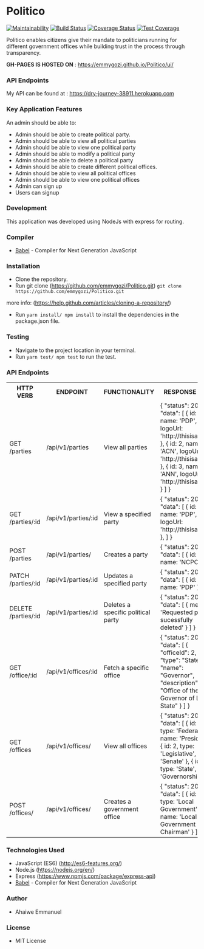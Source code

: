 # Politico
[![Maintainability](https://api.codeclimate.com/v1/badges/a660c68245ff6926cdf2/maintainability)](https://codeclimate.com/github/emmygozi/Politico/maintainability) [![Build Status](https://travis-ci.org/emmygozi/Politico.svg?branch=develop)](https://travis-ci.org/emmygozi/Politico) [![Coverage Status](https://coveralls.io/repos/github/emmygozi/Politico/badge.svg?branch=develop)](https://coveralls.io/github/emmygozi/Politico?branch=develop)  [![Test Coverage](https://api.codeclimate.com/v1/badges/a660c68245ff6926cdf2/test_coverage)](https://codeclimate.com/github/emmygozi/Politico/test_coverage)

Politico enables citizens give their mandate to politicians running for different government offices while building trust in the process through transparency.

**GH-PAGES IS HOSTED ON** : https://emmygozi.github.io/Politico/ui/


### API Endpoints
My API can be found at : https://dry-journey-38911.herokuapp.com 

### Key Application Features
An admin should be able to:
 - Admin should be able to create political party.
 - Admin should be able to view all political parties
 - Admin should be able to view one political party
 - Admin should be able to modify  a political party
 - Admin should be able to delete a political party
 - Admin should be able to create  different political offices.
 - Admin should be able to view all political offices
 - Admin should be able to view one  political offices
 - Admin can sign up 
 - Users can signup
 
 ### Development
This application was developed using NodeJs with express for routing.

### Compiler

* [Babel](https://eslint.org/) - Compiler for Next Generation JavaScript

### Installation

- Clone the repository.
- Run git clone (https://github.com/emmygozi/Politico.git)
``` git clone https://github.com/emmygozi/Politico.git ```

more info:
(https://help.github.com/articles/cloning-a-repository/)
- Run ``` yarn install/ npm install ``` to install the dependencies in the package.json file.

### Testing

- Navigate to the project location in your terminal.
- Run ``` yarn test/ npm test ``` to run the test.

### API Endpoints
<table>
  <tr>
    <th>HTTP VERB</th>
		<th>ENDPOINT</th>
		<th>FUNCTIONALITY</th>
		<th>RESPONSE SPEC</th>
  </tr>
  <tr>
    <td> GET /parties </td>
    <td> /api/v1/parties </td>
    <td> View all parties </td>
    <td> {
      "status": 200,
      "data": [ 
                {
                    id: 1,
                    name: 'PDP',
                    logoUrl: 'http://thisisalogo3',
                },
                {
                    id: 2,
                    name: 'ACN',
                    logoUrl: 'http://thisisalogo3',
                },
                {
                    id: 3,
                    name: 'ANN',
                    logoUrl: 'http://thisisalogo3',
                }
            ]
        }
    </td>
  </tr>
  <tr>
    <td>GET /parties/:id</td>
    <td>/api/v1/parties/:id</td>
    <td>View a specified party</td>
    <td>{
      "status": 200,
      "data": [
               {
                    id: 1,
                    name: 'PDP',
                    logoUrl: 'http://thisisalogo3',
                },
      ]
  }</td>
  </tr>
  <tr>
    <td>POST /parties</td>
    <td>/api/v1/parties/</td>
    <td>Creates a party</td>
    <td>{
      "status": 201,
      "data": [
          {     id: 4
                name: 'NCPC'
          }
      ]
  }</td>
  </tr>
    <tr>
      <td>PATCH /parties/:id</td>
      <td>/api/v1/parties/:id</td>
      <td>Updates a specified party</td>
      <td>{
    "status": 200,
    "data": [
        {
          id: 1,
          name: 'PDP'
        },
    ]
}
      </td>
    </tr>
    <tr>
      <td>DELETE /parties/:id</td>
      <td>/api/v1/parties/:id</td>
      <td>Deletes a specific political party</td>
      <td>{
    "status": 200,
    "data": [
        {
            message: 'Requested party sucessfully deleted'
        }
    ]
}
      </td>
    </tr>
    <tr>
      <td>GET /office/:id</td>
      <td>/api/v1/offices/:id</td>
      <td>Fetch a specific office</td>
      <td>{
    "status": 200,
    "data": [
        {
            "officeId": 2,
            "type": "State",
            "name": "Governor",
            "description": "Office of the Governor of Lagos State"
        }
    ]
}
      </td>
    </tr>
    <tr>
      <td>GET /offices</td>
      <td>/api/v1/offices/</td>
      <td>View all offices</td>
      <td>{
        "status": 200,
        "data": [
            {
                id: 1,
                type: 'Federal',
                name: 'President'
              },
              {
                id: 2,
                type: 'Legislative',
                name: 'Senate'
              },
              {
                id: 3,
                type: 'State',
                name: 'Governorship'
              }
        ]
    }
      </td>
    </tr>
    <tr>
      <td>POST /offices/</td>
      <td>/api/v1/offices/</td>
      <td>Creates a government office</td>
      <td>{
        "status": 201,
        "data": [
            {
                id: 4,
                type: 'Local Government',
                name: 'Local Government Chairman'
            }
        ]
    }
      </td>
    </tr>
</table>

### Technologies Used

- JavaScript (ES6) (http://es6-features.org/)
- Node.js (https://nodejs.org/en/)
- Express (https://www.npmjs.com/package/express-api)
- [Babel](https://eslint.org/) - Compiler for Next Generation JavaScript

### Author
- Ahaiwe Emmanuel

### License
- MIT License
